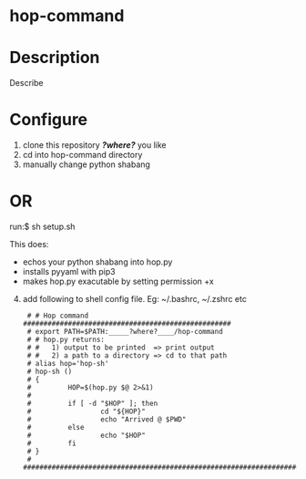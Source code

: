 # hop-command
  # Description
Describe

  # Configure
1) clone this repository ___?where?___ you like
2) cd into hop-command directory
2) manually change python shabang
#   OR
run:$   sh setup.sh

This does:
- echos your python shabang into hop.py
- installs pyyaml with pip3
- makes hop.py exacutable by setting permission +x
4) add following to shell config file. Eg: ~/.bashrc, ~/.zshrc etc

        # # Hop command ###################################################
        # export PATH=$PATH:_____?where?____/hop-command
        # # hop.py returns:
        # #   1) output to be printed  => print output
        # #   2) a path to a directory => cd to that path
        # alias hop='hop-sh'
        # hop-sh ()
        # {
        #         HOP=$(hop.py $@ 2>&1)
        # 
        #         if [ -d "$HOP" ]; then
        #                 cd "${HOP}"
        #                 echo "Arrived @ $PWD"
        #         else
        #                 echo "$HOP"
        #         fi
        # }
        # ########################################################################
